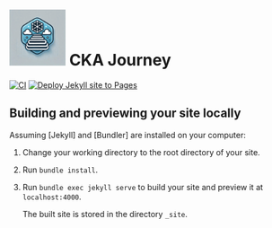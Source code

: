 # <img src="./assets/images/logo.jpg" alt="logo" width="100"/> CKA Journey

[![CI](https://github.com/user-cube/cka-journey/actions/workflows/ci.yml/badge.svg)](https://github.com/user-cube/cka-journey/actions/workflows/ci.yml) [![Deploy Jekyll site to Pages](https://github.com/user-cube/cka-journey/actions/workflows/pages.yml/badge.svg)](https://github.com/user-cube/cka-journey/actions/workflows/pages.yml)


## Building and previewing your site locally

Assuming [Jekyll] and [Bundler] are installed on your computer:

1.  Change your working directory to the root directory of your site.

2.  Run `bundle install`.

3.  Run `bundle exec jekyll serve` to build your site and preview it at `localhost:4000`.

    The built site is stored in the directory `_site`.
